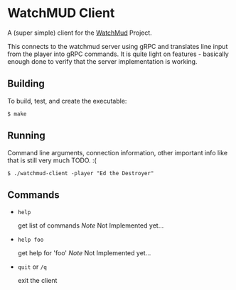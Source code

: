 # WatchMUD Client

A (super simple) client for the [WatchMud](http://github.com/trasa/watchmud) Project.

This connects to the watchmud server using gRPC and translates
line input from the player into gRPC commands. It is quite
light on features - basically enough done to verify that the server
implementation is working.

## Building

To build, test, and create the executable:

    $ make
  
## Running

Command line arguments, connection information, other important info
like that is still very much TODO. :( 

    $ ./watchmud-client -player "Ed the Destroyer"
    
## Commands

- `help`

    get list of commands *Note* Not Implemented yet...

- `help foo`

    get help for 'foo' *Note* Not Implemented yet...

- `quit` or `/q`

    exit the client

